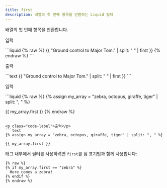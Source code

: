 ```yaml
---
title: first
description: 배열의 첫 번째 항목을 반환하는 Liquid 필터
---
```


배열의 첫 번째 항목을 반환합니다.

<p class="code-label">입력</p>
```liquid
{% raw %}
{{ "Ground control to Major Tom." | split: " " | first }}
{% endraw %}
```

<p class="code-label">출력</p>
```text
{{ "Ground control to Major Tom." | split: " " | first }}
```

<p class="code-label">입력</p>
```liquid
{% raw %}
{% assign my_array = "zebra, octopus, giraffe, tiger" | split: ", " %}

{{ my_array.first }}
{% endraw %}
```

<p class="code-label">출력</p>
```text
{% assign my_array = "zebra, octopus, giraffe, tiger" | split: ", " %}

{{ my_array.first }}
```

태그 내부에서 필터를 사용하려면 `first`를 점 표기법과 함께 사용합니다:

```liquid
{% raw %}
{% if my_array.first == "zebra" %}
  Here comes a zebra!
{% endif %}
{% endraw %}
```
